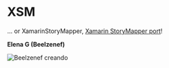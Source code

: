 # XSM

... or XamarinStoryMapper, [Xamarin StoryMapper port](https://github.com/Beelzenef/storyMapper)!

**Elena G (Beelzenef)**

![Beelzenef creando](https://geekstorming.files.wordpress.com/2015/05/creando.png)